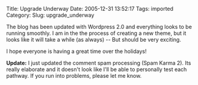 Title: Upgrade Underway
Date: 2005-12-31 13:52:17
Tags: imported
Category: 
Slug: upgrade_underway

The blog has been updated with Wordpress 2.0 and everything looks to be running smoothly.  I am in the the process of creating a new theme, but it looks like it will take a while (as always) -- But should be very exciting.

I hope everyone is having a great time over the holidays!

<strong>Update:</strong> I just updated the comment spam processing (Spam Karma 2).  Its really elaborate and it doesn't look like I'll be able to personally test each pathway.  If you run into problems, please let me know.
